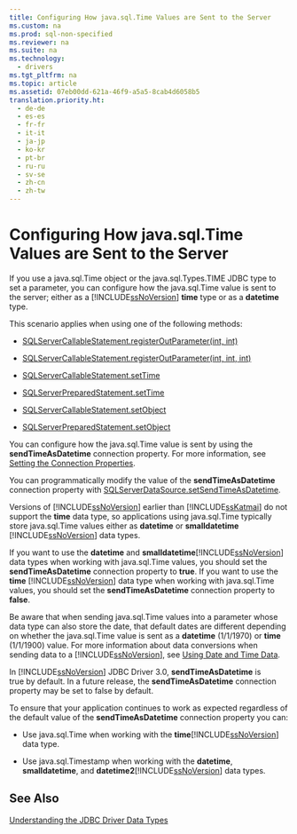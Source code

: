 ```yaml
---
title: Configuring How java.sql.Time Values are Sent to the Server
ms.custom: na
ms.prod: sql-non-specified
ms.reviewer: na
ms.suite: na
ms.technology: 
  - drivers
ms.tgt_pltfrm: na
ms.topic: article
ms.assetid: 07eb00dd-621a-46f9-a5a5-8cab4d6058b5
translation.priority.ht: 
  - de-de
  - es-es
  - fr-fr
  - it-it
  - ja-jp
  - ko-kr
  - pt-br
  - ru-ru
  - sv-se
  - zh-cn
  - zh-tw
---
```

# Configuring How java.sql.Time Values are Sent to the Server
  If you use a java.sql.Time object or the java.sql.Types.TIME JDBC type to set a parameter, you can configure how the java.sql.Time value is sent to the server; either as a [!INCLUDE[ssNoVersion](../content/includes/ssNoVersion_md.md)] **time** type or as a **datetime** type.  
  
 This scenario applies when using one of the following methods:  
  
-   [SQLServerCallableStatement.registerOutParameter\(int, int\)](../content/registerOutParameter-Method--int--int-.md)  
  
-   [SQLServerCallableStatement.registerOutParameter\(int, int, int\)](../content/registerOutParameter-Method--int--int--int-.md)  
  
-   [SQLServerCallableStatement.setTime](../content/setTime-Method--SQLServerCallableStatement-.md)  
  
-   [SQLServerPreparedStatement.setTime](../content/setTime-Method--SQLServerPreparedStatement-.md)  
  
-   [SQLServerCallableStatement.setObject](../content/setObject-Method--SQLServerCallableStatement-.md)  
  
-   [SQLServerPreparedStatement.setObject](../content/setObject-Method--SQLServerPreparedStatement-.md)  
  
 You can configure how the java.sql.Time value is sent by using the **sendTimeAsDatetime** connection property. For more information, see [Setting the Connection Properties](../content/Setting-the-Connection-Properties.md).  
  
 You can programmatically modify the value of the **sendTimeAsDatetime** connection property with [SQLServerDataSource.setSendTimeAsDatetime](../content/setSendTimeAsDatetime-Method--SQLServerDataSource-.md).  
  
 Versions of [!INCLUDE[ssNoVersion](../content/includes/ssNoVersion_md.md)] earlier than [!INCLUDE[ssKatmai](../content/includes/ssKatmai_md.md)] do not support the **time** data type, so applications using java.sql.Time typically store java.sql.Time values either as **datetime** or **smalldatetime** [!INCLUDE[ssNoVersion](../content/includes/ssNoVersion_md.md)] data types.  
  
 If you want to use the **datetime** and **smalldatetime**[!INCLUDE[ssNoVersion](../content/includes/ssNoVersion_md.md)] data types when working with java.sql.Time values, you should set the **sendTimeAsDatetime** connection property to **true**. If you want to use the **time** [!INCLUDE[ssNoVersion](../content/includes/ssNoVersion_md.md)] data type when working with java.sql.Time values, you should set the **sendTimeAsDatetime** connection property to **false**.  
  
 Be aware that when sending java.sql.Time values into a parameter whose data type can also store the date, that default dates are different depending on whether the java.sql.Time value is sent as a **datetime** \(1\/1\/1970\) or **time** \(1\/1\/1900\) value. For more information about data conversions when sending data to a [!INCLUDE[ssNoVersion](../content/includes/ssNoVersion_md.md)], see [Using Date and Time Data](http://go.microsoft.com/fwlink/?LinkID=145211).  
  
 In [!INCLUDE[ssNoVersion](../content/includes/ssNoVersion_md.md)] JDBC Driver 3.0, **sendTimeAsDatetime** is true by default. In a future release, the **sendTimeAsDatetime** connection property may be set to false by default.  
  
 To ensure that your application continues to work as expected regardless of the default value of the **sendTimeAsDatetime** connection property you can:  
  
-   Use java.sql.Time when working with the **time**[!INCLUDE[ssNoVersion](../content/includes/ssNoVersion_md.md)] data type.  
  
-   Use java.sql.Timestamp when working with the **datetime**, **smalldatetime**, and **datetime2**[!INCLUDE[ssNoVersion](../content/includes/ssNoVersion_md.md)] data types.  
  
## See Also  
 [Understanding the JDBC Driver Data Types](../content/Understanding-the-JDBC-Driver-Data-Types.md)  
  
  
